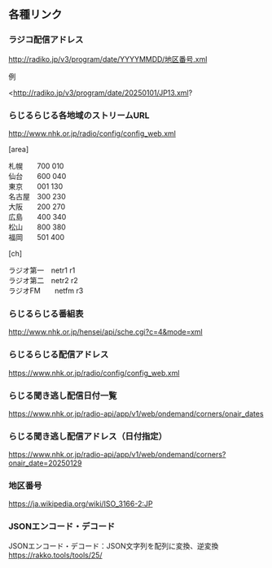 ## 各種リンク  
  
### ラジコ配信アドレス  
http://radiko.jp/v3/program/date/YYYYMMDD/地区番号.xml  
  
例  
  
<http://radiko.jp/v3/program/date/20250101/JP13.xml?  
  
### らじるらじる各地域のストリームURL  
<http://www.nhk.or.jp/radio/config/config_web.xml>  
  
[area]  
  
札幌　　700 010  
仙台　　600 040  
東京　　001 130  
名古屋　300 230  
大阪　　200 270  
広島　　400 340  
松山　　800 380  
福岡　　501 400  
  
[ch]  
  
ラジオ第一　netr1 r1  
ラジオ第二　netr2 r2  
ラジオFM　　netfm r3  
  
### らじるらじる番組表  
  
<http://www.nhk.or.jp/hensei/api/sche.cgi?c=4&mode=xml>  
  
### らじるらじる配信アドレス  
  
<https://www.nhk.or.jp/radio/config/config_web.xml>  
  
### らじる聞き逃し配信日付一覧  
  
<https://www.nhk.or.jp/radio-api/app/v1/web/ondemand/corners/onair_dates>  

### らじる聞き逃し配信アドレス（日付指定）  
  
https://www.nhk.or.jp/radio-api/app/v1/web/ondemand/corners?onair_date=20250129  
  
### 地区番号  
  
<https://ja.wikipedia.org/wiki/ISO_3166-2:JP>  
  
### JSONエンコード・デコード  
  
JSONエンコード・デコード：JSON文字列を配列に変換、逆変換   
<https://rakko.tools/tools/25/>

   

